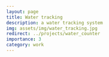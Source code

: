 ```yaml
---
layout: page
title: Water tracking
description: a water tracking system
img: assets/img/water_tracking.jpg
redirect: ../projects/water_counter
importance: 3
category: work
---
```

